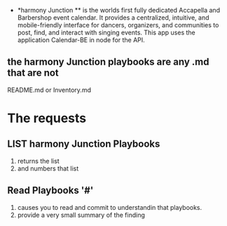 * *harmony Junction ** is the worlds first fully dedicated Accapella and Barbershop event calendar. It provides a centralized, intuitive, and mobile-friendly interface for dancers, organizers, and  communities to post, find, and interact with singing events. This app uses the application Calendar-BE in node for the API.



## the harmony Junction playbooks are any .md that are not 
README.md
or 
Inventory.md


# The requests

## LIST harmony Junction Playbooks 
1) returns the list 
2) and numbers that list

## Read Playbooks '#'
1) causes you to read and commit to understandin that playbooks.
2) provide a very small summary of the finding



